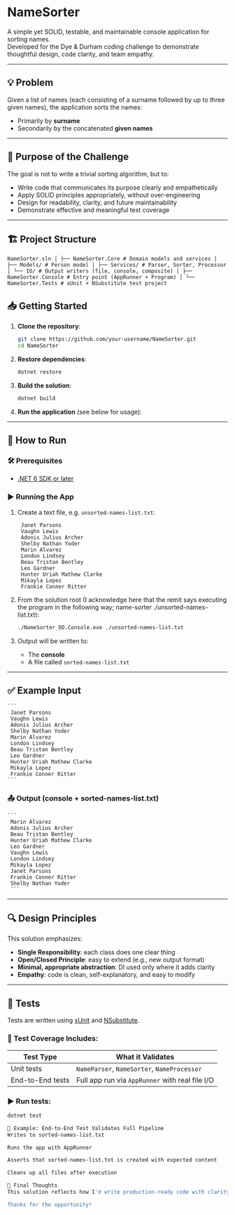 # NameSorter

A simple yet SOLID, testable, and maintainable console application for sorting names.  
Developed for the Dye & Durham coding challenge to demonstrate thoughtful design, code clarity, and team empathy.

---

## 💡 Problem

Given a list of names (each consisting of a surname followed by up to three given names), the application sorts the names:

- Primarily by **surname**
- Secondarily by the concatenated **given names**

---

## 🧠 Purpose of the Challenge

The goal is not to write a trivial sorting algorithm, but to:

- Write code that communicates its purpose clearly and empathetically
- Apply SOLID principles appropriately, without over-engineering
- Design for readability, clarity, and future maintainability
- Demonstrate effective and meaningful test coverage

---

## 🏗️ Project Structure

```NameSorter.sln │ ├── NameSorter.Core # Domain models and services │ ├── Models/ # Person model │ ├── Services/ # Parser, Sorter, Processor │ └── IO/ # Output writers (file, console, composite) │ ├── NameSorter.Console # Entry point (AppRunner + Program) │ └── NameSorter.Tests # xUnit + NSubstitute test project```

## 📥 Getting Started

1. **Clone the repository**:

    ```bash
    git clone https://github.com/your-username/NameSorter.git
    cd NameSorter
    ```

2. **Restore dependencies**:

    ```bash
    dotnet restore
    ```

3. **Build the solution**:

    ```bash
    dotnet build
    ```

4. **Run the application** (see below for usage):
---

## 🚀 How to Run

### 🛠 Prerequisites

- [.NET 6 SDK or later](https://dotnet.microsoft.com/en-us/download)

### ▶️ Running the App

1. Create a text file, e.g. `unsorted-names-list.txt`:

    ```
     Janet Parsons
     Vaughn Lewis
     Adonis Julius Archer
     Shelby Nathan Yoder
     Marin Alvarez
     London Lindsey
     Beau Tristan Bentley
     Leo Gardner
     Hunter Uriah Mathew Clarke
     Mikayla Lopez
     Frankie Conner Ritter
    ```

2. From the solution root 
(I acknowledge here that the remit says executing the program in the following way; name-sorter ./unsorted-names-list.txt):

    ```bash
    ./NameSorter_DD.Console.exe ./unsorted-names-list.txt
    ```

3. Output will be written to:

    - The **console**
    - A file called `sorted-names-list.txt`

---

## ✅ Example Input

    ```
     Janet Parsons
     Vaughn Lewis
     Adonis Julius Archer
     Shelby Nathan Yoder
     Marin Alvarez
     London Lindsey
     Beau Tristan Bentley
     Leo Gardner
     Hunter Uriah Mathew Clarke
     Mikayla Lopez
     Frankie Conner Ritter
    ```


### 📤 Output (console + sorted-names-list.txt)

    ```
     Marin Alvarez
     Adonis Julius Archer
     Beau Tristan Bentley
     Hunter Uriah Mathew Clarke
     Leo Gardner
     Vaughn Lewis
     London Lindsey
     Mikayla Lopez
     Janet Parsons
     Frankie Conner Ritter
     Shelby Nathan Yoder
     ```
---

## 🔍 Design Principles

This solution emphasizes:

- **Single Responsibility**: each class does one clear thing
- **Open/Closed Principle**: easy to extend (e.g., new output format)
- **Minimal, appropriate abstraction**: DI used only where it adds clarity
- **Empathy**: code is clean, self-explanatory, and easy to modify

---

## 🧪 Tests

Tests are written using [xUnit](https://xunit.net/) and [NSubstitute](https://nsubstitute.github.io/).

### 🔬 Test Coverage Includes:

| Test Type | What it Validates |
|-----------|-------------------|
| Unit tests | `NameParser`, `NameSorter`, `NameProcessor` |
| End-to-End tests | Full app run via `AppRunner` with real file I/O |

### ▶️ Run tests:

```bash
dotnet test

🧼 Example: End-to-End Test Validates Full Pipeline
Writes to sorted-names-list.txt

Runs the app with AppRunner

Asserts that sorted-names-list.txt is created with expected content

Cleans up all files after execution

🙌 Final Thoughts
This solution reflects how I'd write production-ready code with clarity, empathy, and testability in mind — all while staying lean and focused.

Thanks for the opportunity!
